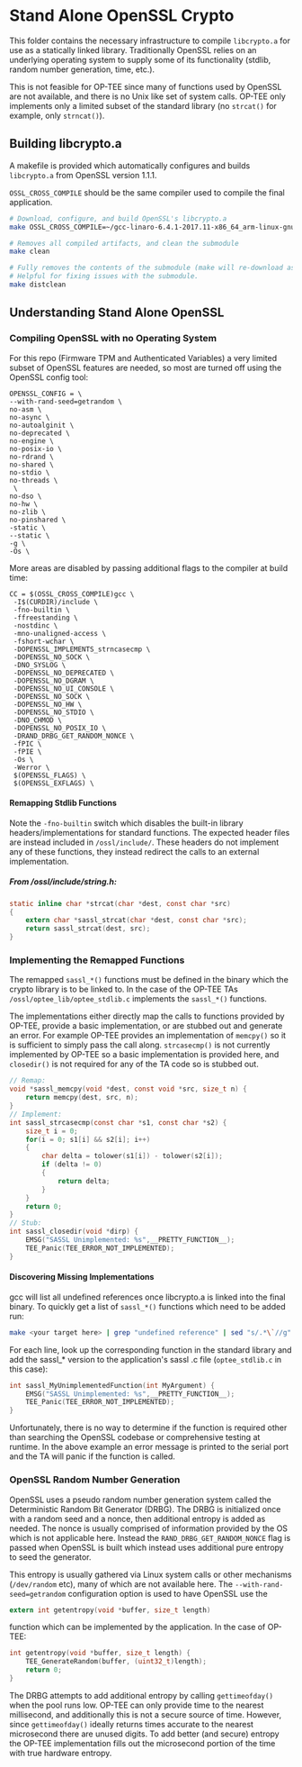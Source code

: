 Stand Alone OpenSSL Crypto
==========================
This folder contains the necessary infrastructure to compile `libcrypto.a` for use as a statically linked library. Traditionally OpenSSL relies on an underlying operating system to supply some of its functionality (stdlib, random number generation, time, etc.).

This is not feasible for OP-TEE since many of functions used by OpenSSL are not available, and there is no Unix like set of system calls. OP-TEE only implements only a limited subset of the standard library (no `strcat()` for example, only `strncat()`).

## Building libcrypto.a
A makefile is provided which automatically configures and builds `libcrypto.a` from OpenSSL version 1.1.1.

`OSSL_CROSS_COMPILE` should be the same compiler used to compile the final application.
```bash
# Download, configure, and build OpenSSL's libcrypto.a
make OSSL_CROSS_COMPILE=~/gcc-linaro-6.4.1-2017.11-x86_64_arm-linux-gnueabihf/bin/arm-linux-gnueabihf-

# Removes all compiled artifacts, and clean the submodule
make clean

# Fully removes the contents of the submodule (make will re-download as needed)
# Helpful for fixing issues with the submodule.
make distclean
```



## Understanding Stand Alone OpenSSL

### Compiling OpenSSL with no Operating System
For this repo (Firmware TPM and Authenticated Variables) a very limited subset of OpenSSL features are needed, so most are turned off using the OpenSSL config tool:
```
OPENSSL_CONFIG = \
--with-rand-seed=getrandom \
no-asm \
no-async \
no-autoalginit \
no-deprecated \
no-engine \
no-posix-io \
no-rdrand \
no-shared \
no-stdio \
no-threads \
 \
no-dso \
no-hw \
no-zlib \
no-pinshared \
-static \
--static \
-g \
-Os \
```

More areas are disabled by passing additional flags to the compiler at build time:
```
CC = $(OSSL_CROSS_COMPILE)gcc \
 -I$(CURDIR)/include \
 -fno-builtin \
 -ffreestanding \
 -nostdinc \
 -mno-unaligned-access \
 -fshort-wchar \
 -DOPENSSL_IMPLEMENTS_strncasecmp \
 -DOPENSSL_NO_SOCK \
 -DNO_SYSLOG \
 -DOPENSSL_NO_DEPRECATED \
 -DOPENSSL_NO_DGRAM \
 -DOPENSSL_NO_UI_CONSOLE \
 -DOPENSSL_NO_SOCK \
 -DOPENSSL_NO_HW \
 -DOPENSSL_NO_STDIO \
 -DNO_CHMOD \
 -DOPENSSL_NO_POSIX_IO \
 -DRAND_DRBG_GET_RANDOM_NONCE \
 -fPIC \
 -fPIE \
 -Os \
 -Werror \
 $(OPENSSL_FLAGS) \
 $(OPENSSL_EXFLAGS) \
```

#### Remapping Stdlib Functions
Note the `-fno-builtin` switch which disables the built-in library headers/implementations for standard functions. The expected header files are instead included in `/ossl/include/`. These headers do not implement any of these functions, they instead redirect the calls to an external implementation.

##### From /ossl/include/string.h:
```C
static inline char *strcat(char *dest, const char *src)
{
    extern char *sassl_strcat(char *dest, const char *src);
    return sassl_strcat(dest, src);
}
```

### Implementing the Remapped Functions
The remapped `sassl_*()` functions must be defined in the binary which the crypto library is to be linked to. In the case of the OP-TEE TAs `/ossl/optee_lib/optee_stdlib.c` implements the `sassl_*()` functions.

The implementations either directly map the calls to functions provided by OP-TEE, provide a basic implementation, or are stubbed out and generate an error. For example OP-TEE provides an implementation of `memcpy()` so it is sufficient to simply pass the call along. `strcasecmp()` is not currently implemented by OP-TEE so a basic implementation is provided here, and `closedir()` is not required for any of the TA code so is stubbed out.
```C
// Remap:
void *sassl_memcpy(void *dest, const void *src, size_t n) {
    return memcpy(dest, src, n);
}
// Implement:
int sassl_strcasecmp(const char *s1, const char *s2) {
    size_t i = 0;
    for(i = 0; s1[i] && s2[i]; i++)
    {
        char delta = tolower(s1[i]) - tolower(s2[i]);
        if (delta != 0)
        {
            return delta;
        }
    }
    return 0;
}
// Stub:
int sassl_closedir(void *dirp) {
    EMSG("SASSL Unimplemented: %s",__PRETTY_FUNCTION__);
    TEE_Panic(TEE_ERROR_NOT_IMPLEMENTED);
}
```
#### Discovering Missing Implementations
gcc will list all undefined references once libcrypto.a is linked into the final binary. To quickly get a list of `sassl_*()` functions which need to be added run:
```bash
make <your target here> | grep "undefined reference" | sed "s/.*\`//g" | sed "s/'.*//g" | sort | uniq
```
For each line, look up the corresponding function in the standard library and add the sassl_* version to the application's sassl .c file (`optee_stdlib.c` in this case):
```C
int sassl_MyUnimplementedFunction(int MyArgument) {
    EMSG("SASSL Unimplemented: %s",__PRETTY_FUNCTION__);
    TEE_Panic(TEE_ERROR_NOT_IMPLEMENTED);
}
```
Unfortunately, there is no way to determine if the function is  required other than searching the OpenSSL codebase or comprehensive testing at runtime. In the above example an error message is printed to the serial port and the TA will panic if the function is called.

### OpenSSL Random Number Generation
OpenSSL uses a pseudo random number generation system called the Deterministic Random Bit Generator (DRBG). The DRBG is initialized once with a random seed and a nonce, then additional entropy is added as needed. The nonce is usually comprised of information provided by the OS which is not applicable here. Instead the `RAND_DRBG_GET_RANDOM_NONCE` flag is passed when OpenSSL is built which instead uses additional pure entropy to seed the generator.

This entropy is usually gathered via Linux system calls or other mechanisms (`/dev/random` etc), many of which are not available here. The `--with-rand-seed=getrandom` configuration option is used to have OpenSSL use the
```c
extern int getentropy(void *buffer, size_t length)
```
function which can be implemented by the application. In the case of OP-TEE:
```C
int getentropy(void *buffer, size_t length) {
    TEE_GenerateRandom(buffer, (uint32_t)length);
    return 0;
}
```
The DRBG attempts to add additional entropy by calling `gettimeofday()` when the pool runs low. OP-TEE can only provide time to the nearest millisecond, and additionally this is not a secure source of time. However, since `gettimeofday()` ideally returns times accurate to the nearest microsecond there are unused digits. To add better (and secure) entropy the OP-TEE implementation fills out the microsecond portion of the time with true hardware entropy.